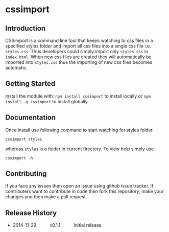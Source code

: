 # cssimport

## Introduction
CSSimport is a command line tool that keeps watching to css files in a specified styles folder and import all css files into a single
css file i.e. `styles.css`. Thus developers could simply import only `styles.css` in `index.html`. When new css files are created they
will automatically be imported into `styles.css` thus the importing of new css files becomes automatic.

## Getting Started
Install the module with: `npm install cssimport` to install locally or  `npm install -g cssimport` to install globally.

## Documentation
Once install use following command to start watching for styles folder.

```shell
cssimport styles
```

whereas `styles` is a folder in current firectory. To view help simply use 

```shell
cssimport -h
```

## Contributing
If you face any issues then open an issue using github issue tracker. If contributers want to contribute in code then fork this repository, make your changes and then make a pull request.

## Release History
* 2014-11-29   v0.1.1   Initial release
